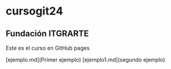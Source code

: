 # cursogit24
## Fundación ITGRARTE

Este es el curso en GitHub pages

[ejemplo.md](Primer ejemplo)
[ejemplo1.md](segundo ejemplo)

